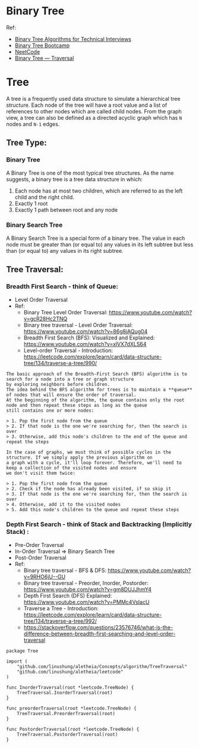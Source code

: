 # Binary Tree
Ref:
- [Binary Tree Algorithms for Technical Interviews](https://www.youtube.com/watch?v=fAAZixBzIAI)
- [Binary Tree Bootcamp](https://www.youtube.com/watch?v=BHB0B1jFKQc)
- [NeetCode](https://www.youtube.com/playlist?list=PLot-Xpze53ldg4pN6PfzoJY7KsKcxF1jg)
- [Binary Tree — Traversal](https://medium.com/coding-hot-pot/binary-tree-traversal-622caed2fad5)

# Tree
A tree is a frequently used data structure to simulate a hierarchical tree structure.
Each node of the tree will have a root value and a list of references to other nodes which are called child nodes. From the graph view,
a tree can also be defined as a directed acyclic graph which has `N` nodes and `N-1` edges.

## Tree Type:
### Binary Tree
A Binary Tree is one of the most typical tree structures. As the name suggests, a binary tree is a tree data structure in which:
1. Each node has at most two children, which are referred to as the left child and the right child.
2. Exactly 1 root
3. Exactly 1 path between root and any node

### Binary Search Tree
A Binary Search Tree is a special form of a binary tree.
The value in each node must be greater than (or equal to) any values in its left subtree but less than (or equal to) any values in its right subtree.

## Tree Traversal:
### Breadth First Search - think of Queue:
- Level Order Traversal
- Ref:
	- Binary Tree Level Order Traversal: https://www.youtube.com/watch?v=gcR28Hc2TNQ
	- Binary tree traversal - Level Order Traversal: https://www.youtube.com/watch?v=86g8jAQug04
	- Breadth First Search (BFS): Visualized and Explained: https://www.youtube.com/watch?v=xlVX7dXLS64
	- Level-order Traversal - Introduction: https://leetcode.com/explore/learn/card/data-structure-tree/134/traverse-a-tree/990/
```
The basic approach of the Breadth-First Search (BFS) algorithm is to search for a node into a tree or graph structure
by exploring neighbors before children.
The idea behind the BFS algorithm for trees is to maintain a **queue** of nodes that will ensure the order of traversal.
At the beginning of the algorithm, the queue contains only the root node and then repeat these steps as long as the queue
still contains one or more nodes:

> 1. Pop the first node from the queue
> 2. If that node is the one we're searching for, then the search is over
> 3. Otherwise, add this node's children to the end of the queue and repeat the steps

In the case of graphs, we must think of possible cycles in the structure. If we simply apply the previous algorithm on
a graph with a cycle, it'll loop forever. Therefore, we'll need to keep a collection of the visited nodes and ensure
we don't visit them twice:

> 1. Pop the first node from the queue
> 2. Check if the node has already been visited, if so skip it
> 3. If that node is the one we're searching for, then the search is over
> 4. Otherwise, add it to the visited nodes
> 5. Add this node's children to the queue and repeat these steps
```

### Depth First Search - think of Stack and Backtracking (Implicitly Stack) :
- Pre-Order Traversal
- In-Order Traversal => Binary Search Tree
- Post-Order Traversal
- Ref:
	- Binary tree traversal - BFS & DFS: https://www.youtube.com/watch?v=9RHO6jU--GU
	- Binary tree traversal - Preorder, Inorder, Postorder: https://www.youtube.com/watch?v=gm8DUJJhmY4
	- Depth First Search (DFS) Explained: https://www.youtube.com/watch?v=PMMc4VsIacU
	- Traverse a Tree - Introduction: https://leetcode.com/explore/learn/card/data-structure-tree/134/traverse-a-tree/992/
	- https://stackoverflow.com/questions/23576746/what-is-the-difference-between-breadth-first-searching-and-level-order-traversal

``` Golang
package Tree

import (
	"github.com/linushung/aletheia/Concepts/algorithm/TreeTraversal"
	"github.com/linushung/aletheia/leetcode"
)

func InorderTraversal(root *leetcode.TreeNode) {
	TreeTraversal.InorderTraversal(root)
}

func preorderTraversal(root *leetcode.TreeNode) {
	TreeTraversal.PreorderTraversal(root)
}

func PostorderTraversal(root *leetcode.TreeNode) {
	TreeTraversal.PostorderTraversal(root)
}
```
